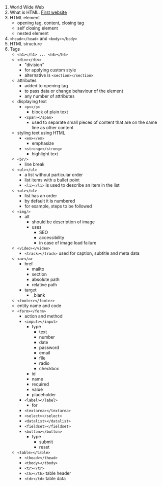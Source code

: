 1. World Wide Web
2. What is HTML. [First website](http://info.cern.ch/hypertext/WWW/TheProject.html)
3. HTML element
    - opening tag, content, closing tag
    - self closing element
    - nested element
4. `<head></head>` and `<body></body>`
5. HTML structure
6. Tags
    - `<h1></h1> ... <h6></h6>`
    - `<div></div>` 
        - "division"
        - for applying custom style
        - alternative is `<section></section>`
    - attributes
        - added to opening tag
        - to pass data or change behaviour of the element
        - any number of attributes
    - displaying text
        - `<p></p>`
            - block of plain text
        - `<span></span>`
            - used to separate small pieces of content that are on the same line as other content
    - styling text using HTML
        - `<em></em>` 
            - emphasize
        - `<strong></strong>` 
            - highlight text
    - `<br/>`
        - line break
    - `<ul></ul>`
        - a list without particular order
        - list items with a bullet point
        - `<li></li>` is used to describe an item in the list
    - `<ol></ol>`
        - list has an order
        - by default it is numbered
        - for example, steps to be followed
    - `<img/>` 
        - alt
            - should be description of image
            - uses
                - SEO
                - accessibility
                - in case of image load failure
    - `<video></video>`
        - `<track></track>` used for caption, subtitle and meta data
    - `<a></a>`
        - href
            - mailto
            - section
            - absolute path
            - relative path
        - target
            - _blank
    - `<footer></footer>`
    - entity name and code
    - `<form></form>`
        - action and method
        - `<input></input>` 
            - type
                - text
                - number
                - date
                - password
                - email
                - file
                - radio
                - checkbox
            - id
            - name
            - required
            - value
            - placeholder
        - `<label></label>`
            - for
        - `<textarea></textarea>`
        - `<select></select>`
        - `<datalist></datalist>`
        - `<fieldset></fieldset>`
        - `<button></button>`
            - type
                - submit
                - reset
    - `<table></table>`
        - `<thead></thead>`
        - `<tbody></tbody>`
        - `<tr></tr>`
        - `<th></th>` table header
        - `<td></td>` table data